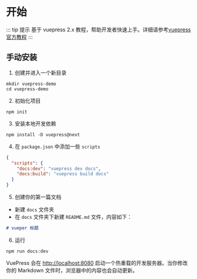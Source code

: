 # 开始

::: tip 提示
基于 vuepress 2.x 教程，帮助开发者快速上手。详细请参考[vuepress官方教程](https://v2.vuepress.vuejs.org/zh/guide/)
:::

## 手动安装

1. 创建并进入一个新目录

```shell
mkdir vuepress-demo
cd vuepress-demo
```

2. 初始化项目

```shell
npm init
```

3. 安装本地开发依赖

```shell
npm install -D vuepress@next
```

4. 在 `package.json` 中添加一些 `scripts`

```json
{
  "scripts": {
    "docs:dev": "vuepress dev docs",
    "docs:build": "vuepress build docs"
  }
}
```

5. 创建你的第一篇文档

- 新建 `docs` 文件夹
- 在 `docs` 文件夹下新建 `README.md` 文件，内容如下：

```markdown
# vueper 标题
```

6. 运行

```shell
npm run docs:dev
```

VuePress 会在 [http://localhost:8080](http://localhost:8080) 启动一个热重载的开发服务器。当你修改你的 Markdown
文件时，浏览器中的内容也会自动更新。
